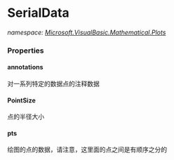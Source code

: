 ﻿# SerialData
_namespace: [Microsoft.VisualBasic.Mathematical.Plots](./index.md)_






### Properties

#### annotations
对一系列特定的数据点的注释数据
#### PointSize
点的半径大小
#### pts
绘图的点的数据，请注意，这里面的点之间是有顺序之分的
